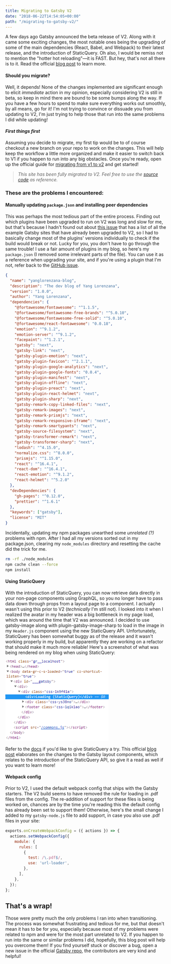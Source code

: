 ```yaml
---
title: Migrating to Gatsby V2
date: "2018-06-22T14:54:05+00:00" 
path: "/migrating-to-gatsby-v2/"
---
```


A few days ago Gatsby announced the beta release of V2. Along with it came some exciting changes, the most notable ones being the upgrading of some of the main dependencies (React, Babel, and Webpack) to their latest release, and the introduction of StaticQuery. Oh also, I would be remiss not to mention the "hotter hot reloading"—it is FAST. But hey, that's not all there is to it. Read the official [blog post](https://www.gatsbyjs.org/blog/2018-06-16-announcing-gatsby-v2-beta-launch/) to learn more.

#### Should you migrate?

Well, it depends! None of the changes implemented are significant enough to elicit _immediate_ action in my opinion, especially considering V2 is still in beta, so keep in mind there are bound to be some bumps along the way. If you have a few hours to spend to make sure everything works out smoothly, by all means, go for it! I'm not trying to convince or dissuade you from updating to V2, I'm just trying to help those that run into the same problems I did while updating!

#### _First things first_

Assuming you decide to migrate, my first tip would be to of course checkout a new branch on your repo to work on the changes. This will help keep the workflow a little more organized and make it easier to switch back to V1 if you happen to run into any big obstacles. Once you're ready, open up the official guide for [migrating from v1 to v2](https://next.gatsbyjs.org/docs/migrating-from-v1-to-v2/) and get started!

> _This site has been fully migrated to V2. Feel free to use the [source code](https://github.com/ylorenzana/blog) as reference._

### These are the problems I encountered:

#### Manually updating `package.json` and installing peer dependencies

This was perhaps the most tedious part of the entire process. Finding out which plugins have been upgraded to run on V2 was long and slow for me, but that's because I hadn't found out about [this issue](https://github.com/gatsbyjs/gatsby/issues/5598) that has a list of all the example Gatsby sites that have already been upgraded to V2, so I had to basically change most of the plugins' versions individually to check if the build would break or not. Lucky for you, you don't have to go through the same trouble! I use a fair amount of plugins in my blog, so here's my `package.json` (I removed some irrelevant parts of the file). You can use it as a reference when upgrading your site, and if you're using a plugin that I'm not, refer back to the [GitHub issue](https://github.com/gatsbyjs/gatsby/issues/5598).

```json
{
  "name": "yanglorenzana-blog",
  "description": "The dev blog of Yang Lorenzana",
  "version": "1.0.0",
  "author": "Yang Lorenzana",
  "dependencies": {
    "@fortawesome/fontawesome": "^1.1.5",
    "@fortawesome/fontawesome-free-brands": "^5.0.10",
    "@fortawesome/fontawesome-free-solid": "^5.0.10",
    "@fortawesome/react-fontawesome": "0.0.18",
    "emotion": "^9.1.2",
    "emotion-server": "^9.1.2",
    "facepaint": "^1.2.1",
    "gatsby": "next",
    "gatsby-link": "next",
    "gatsby-plugin-emotion": "next",
    "gatsby-plugin-favicon": "^2.1.1",
    "gatsby-plugin-google-analytics": "next",
    "gatsby-plugin-google-fonts": "0.0.4",
    "gatsby-plugin-manifest": "next",
    "gatsby-plugin-offline": "next",
    "gatsby-plugin-preact": "next",
    "gatsby-plugin-react-helmet": "next",
    "gatsby-plugin-sharp": "next",
    "gatsby-remark-copy-linked-files": "next",
    "gatsby-remark-images": "next",
    "gatsby-remark-prismjs": "next",
    "gatsby-remark-responsive-iframe": "next",
    "gatsby-remark-smartypants": "next",
    "gatsby-source-filesystem": "next",
    "gatsby-transformer-remark": "next",
    "gatsby-transformer-sharp": "next",
    "lodash": "^4.15.0",
    "normalize.css": "^8.0.0",
    "prismjs": "^1.15.0",
    "react": "^16.4.1",
    "react-dom": "^16.4.1",
    "react-emotion": "^9.1.2",
    "react-helmet": "^5.2.0"
  },
  "devDependencies": {
    "gh-pages": "^0.12.0",
    "prettier": "^1.6.1"
  },
  "keywords": ["gatsby"],
  "license": "MIT"
}
```

Incidentally, updating my npm packages unearthed some _unrelated (?)_ problems with npm. After I had all my versions sorted out in my package.json, clearing my `node_modules` directory and resetting the cache did the trick for me.

```bash
rm -rf ./node_modules
npm cache clean --force
npm install
```

#### Using StaticQuery

With the introduction of StaticQuery, you can
now retrieve data directly in your non-page components using GraphQL, so you no longer have to pass data down through props from a layout page to a component. I actually wasn't using this prior to V2 (_technically_ I'm still not). I looked into it when I realized the avatar in my header was a big bottleneck in my page load, which was around the time that V2 was announced. I decided to use gatsby-image along with plugin-gatsby-image-sharp to load in the image in my `Header.js` component using the new StaticQuery API. Unfortunately, StaticQuery has been somewhat buggy as of the release and it wasn't working properly in my build, but apparently they are working on a refactor that should make it much more reliable! Here's a screenshot of what was being rendered on my blog when using StaticQuery:

<img src="screenshot.png" alt="Screenshot of StaticQuery error">

Refer to the [docs](https://next.gatsbyjs.org/docs/static-query/) if you'd like to give StaticQuery a try. This official [blog post](https://www.gatsbyjs.org/blog/2018-06-08-life-after-layouts/) elaborates on the changes to the Gatsby layout components, which relates to the introduction of the StaticQuery API, so give it a read as well if you want to learn more!

#### Webpack config

Prior to V2, I used the default webpack config that ships with the Gatsby starters. The V2 build seems to have removed the rule for loading in .pdf files from the config. The re-addition of support for these files is being worked on, chances are by the time you're reading this the default config has already been set to support them! Otherwise, here's the small change I added to my `gatsby-node.js` file to add support, in case you also use .pdf files in your site:

```js
exports.onCreateWebpackConfig = ({ actions }) => {
  actions.setWebpackConfig({
    module: {
      rules: [
        {
          test: /\.pdf$/,
          use: 'url-loader',
        },
      ],
    },
  });
};
```

## That's a wrap!

Those were pretty much the only problems I ran into when transitioning. The process was somewhat frustrating and tedious for me, but that doesn't mean it has to be for you, especially because most of my problems were related to npm and were for the most part unrelated to V2. If you happen to run into the same or similar problems I did, hopefully, this blog post will help you overcome them! If you find yourself stuck or discover a bug, open a new issue in the official [Gatsby repo](https://github.com/gatsbyjs/gatsby/issues), the contributors are very kind and helpful!
